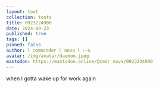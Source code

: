 ```yaml
---
layout: toot
collection: toots
title: 0923224900
date: 2024-09-23
published: true
tags: []
pinned: false
author: ⸸ commander ░ nova ⸸ :~$
avatar: /img/avatar/daemon.jpeg
mastodon: https://mastodon.online/@cmdr_nova/0923224900
---
```


when I gotta wake up for work again
